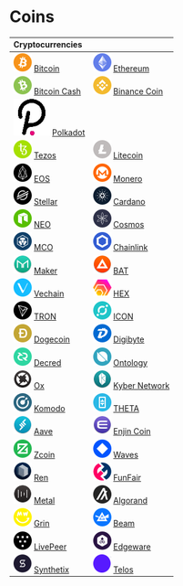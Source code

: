 # Coins

| Cryptocurrencies |  |
| :--- | :--- |
| ![](.gitbook/assets/btc.png) [Bitcoin](coins/btc/) | ![](.gitbook/assets/eth.png) [Ethereum](coins/overview-eth/) |
| ![](.gitbook/assets/bch.png) [Bitcoin Cash](coins/bch/) | ![](.gitbook/assets/bnb.png) [Binance Coin](coins/bnb/) |
| ![](.gitbook/assets/dot.png) [Polkadot](coins/polkadot-or-dot/) |  |
| ![](.gitbook/assets/xtz.png) [Tezos](coins/overview-xtz/) | ![](.gitbook/assets/ltc.png) [Litecoin](coins/ltc/) |
| ![](.gitbook/assets/eos.png) [EOS](coins/overview-eos/) | ![](.gitbook/assets/xmr.png) [Monero](coins/overview-xmr/) |
| ![](.gitbook/assets/xlm.png) [Stellar](coins/xlm/) | ![](.gitbook/assets/ada.png) [Cardano](coins/overview-ada/) |
| ![](.gitbook/assets/neo.png) [NEO](coins/overview-neo/) | ![](.gitbook/assets/atom.png) [Cosmos](coins/atom/) |
| ![](.gitbook/assets/mco.png) [MCO](coins/mco/) | ![](.gitbook/assets/link.png) [Chainlink](coins/link.md) |
| ![](.gitbook/assets/mkr.png) [Maker](coins/mkr.md) | ![](.gitbook/assets/bat.png) [BAT](coins/bat.md) |
| ![](.gitbook/assets/vet.png) [Vechain](coins/overview-vet/) | ![](.gitbook/assets/hex.png) [HEX](coins/overview-hex/) |
| ![](.gitbook/assets/trx.png) [TRON](coins/overview-trx/) | ![](.gitbook/assets/icx.png) [ICON](coins/overview-icx/) |
| ![](.gitbook/assets/doge.png) [Dogecoin](coins/doge/) | ![](.gitbook/assets/dgb.png) [Digibyte](coins/dgb.md) |
| ![](.gitbook/assets/dcr.png) [Decred](coins/dcr/) | ![](.gitbook/assets/ont.png) [Ontology](coins/ont/) |
| ![](.gitbook/assets/zrx.png) [Ox](coins/zrx.md) | ![](.gitbook/assets/knc.png) [Kyber Network](coins/knc.md) |
| ![](.gitbook/assets/kmd.png) [Komodo](coins/kmd/) | ![](.gitbook/assets/theta.png) [THETA](coins/theta/) |
| ![](.gitbook/assets/lend.png) [Aave](coins/lend.md) | ![](.gitbook/assets/enj.png) [Enjin Coin](coins/enj.md) |
| ![](.gitbook/assets/xzc.png) [Zcoin](coins/xzc/) | ![](.gitbook/assets/waves.png) [Waves](coins/waves/) |
| ![](.gitbook/assets/ren.png) [Ren](coins/ren.md) | ![](.gitbook/assets/fun.png) [FunFair](coins/fun.md) |
| ![](.gitbook/assets/mtl.png) [Metal](coins/mtl.md) | ![](.gitbook/assets/algo.png) [Algorand](coins/algo.md) |
| ![](.gitbook/assets/grin.png) [Grin](coins/overview-grin/) | ![](.gitbook/assets/beam.png) [Beam](coins/overview-beam/) |
| ![](.gitbook/assets/lpt.png) [LivePeer](coins/lpt/) | ![](.gitbook/assets/edg.png) [Edgeware](coins/edg/) |
| ![](.gitbook/assets/snx.png) [Synthetix](coins/snx/) | ![](.gitbook/assets/tlos.png) [Telos](coins/overview-tlos/) |

